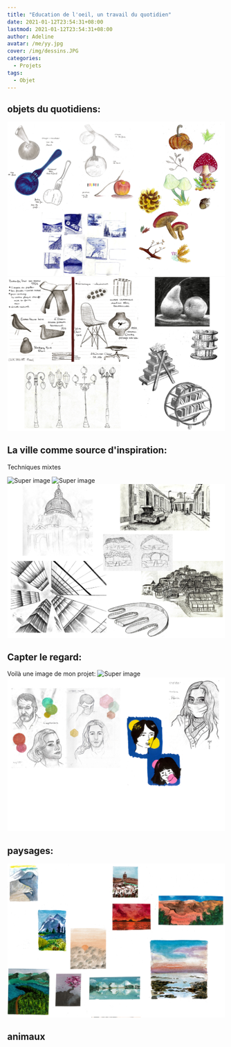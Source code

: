 ```yaml
---
title: "Education de l'oeil, un travail du quotidien"
date: 2021-01-12T23:54:31+08:00
lastmod: 2021-01-12T23:54:31+08:00
author: Adeline
avatar: /me/yy.jpg
cover: /img/dessins.JPG
categories:
  - Projets
tags:
  - Objet
---
```

<!--more-->

## objets du quotidiens:

![Super image](/img/objet_carnet1.PNG)
![Super image](/img/objet_carnet2.PNG)


## La ville comme source d'inspiration:
Techniques mixtes

![Super image](/img/archi_carnet1.PNG)
![Super image](/img/archi_carnet2.PNG)
![Super image](/img/archi_carnet3.PNG)


## Capter le regard:

Voilà une image de mon projet:
![Super image](/img/portrait_carnet1.PNG)
![Super image](/img/portrait_carnet2.PNG)


## paysages:

![Super image](/img/paysage_carnet.PNG)

## animaux

